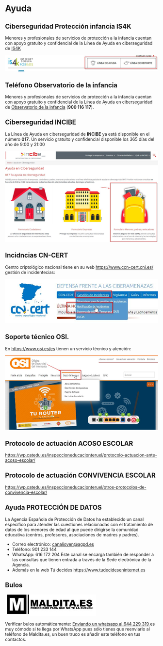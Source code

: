 # Ayuda

## Ciberseguridad Protección infancia IS4K
Menores y profesionales de servicios de protección a la infancia cuentan con apoyo gratuito y confidencial de la Línea de Ayuda en ciberseguridad de [IS4K](https://www.is4k.es/)

![](/assets/ayuda3.jpg)

## Teléfono Observatorio de la infancia
Menores y profesionales de servicios de protección a la infancia cuentan con apoyo gratuito y confidencial de la Línea de Ayuda en ciberseguridad de [Observatorio de la infancia](http://www.observatoriodelainfancia.mscbs.gob.es/) (**900 116 117**).

## Ciberseguridad INCIBE
La Línea de Ayuda en ciberseguridad de **INCIBE** ya está disponible en el número **017**. Un servicio gratuito y confidencial disponible los 365 días del año de 9:00 y 21:00

![](/assets/ayuda2.jpg)

## Incidncias CN-CERT
Centro criptológico nacional tiene en su web https://www.ccn-cert.cni.es/ gestión de incidentecias:

![](/assets/ayuda1.jpg)

## Soporte técnico OSI.

En https://www.osi.es/es tienen un servicio técnico y atención:

![](/assets/osi.jpg)

## Protocolo de actuación ACOSO ESCOLAR
https://wp.catedu.es/inspeccioneducacionteruel/protocolo-actuacion-ante-acoso-escolar/

## Protocolo de actuación CONVIVENCIA ESCOLAR
https://wp.catedu.es/inspeccioneducacionteruel/otros-protocolos-de-convivencia-escolar/

## Ayuda PROTECCIÓN DE DATOS
La Agencia Española de Protección de Datos ha establecido un canal específico para atender las cuestiones relacionadas con el tratamiento de datos de los menores de edad al que puede dirigirse la comunidad educativa (centros, profesores, asociaciones de madres y padres).
* Correo electrónico: canaljoven@agpd.es
* Teléfono: 901 233 144
* WhatsApp: 616 172 204
Este canal se encarga también de responder a las consultas que tienen entrada a través de la Sede electrónica de la Agencia.
* Además en la web Tú decides https://www.tudecideseninternet.es


## Bulos

![](/assets/bulo2.jpg)

Verificar bulos automáticamente: [Enviando un whatsapp al 644 229 319 ](https://api.whatsapp.com/send?phone=34644229319&text=&source=&data=&app_absent=) es muy cómodo si te llega por WhatsApp pues sólo tienes que reenviarlo al teléfono de Maldita.es, un buen truco es añadir este teléfono en tus contactos.

